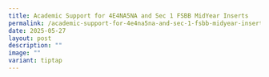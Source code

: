 ```yaml
---
title: Academic Support for 4E4NA5NA and Sec 1 FSBB MidYear Inserts
permalink: /academic-support-for-4e4na5na-and-sec-1-fsbb-midyear-inserts/
date: 2025-05-27
layout: post
description: ""
image: ""
variant: tiptap
---
```

